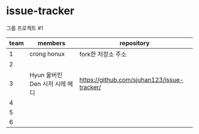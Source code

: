 # issue-tracker
그룹 프로젝트 #1 

|team|members|repository|
|---|---|---|
|1|crong honux|fork한 저장소 주소|
|2| | |
|3|Hyun 울버린 Den 시저 시레 에디 |https://github.com/sjuhan123/issue-tracker/|
|4| | |
|5| | |
|6| | |
